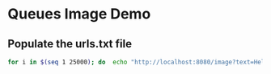 # Queues Image Demo



## Populate the urls.txt file


```bash
for i in $(seq 1 25000); do  echo "http://localhost:8080/image?text=Hello$i${RANDOM}-${RANDOM}"; done > ./urls.txt
```